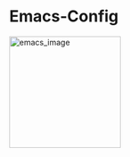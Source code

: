 # Emacs-Config
<img src="https://user-images.githubusercontent.com/76787336/110788144-2bea9100-8266-11eb-8a80-82026ee2e4f3.png" alt="emacs_image" height="200" width="200"/>

